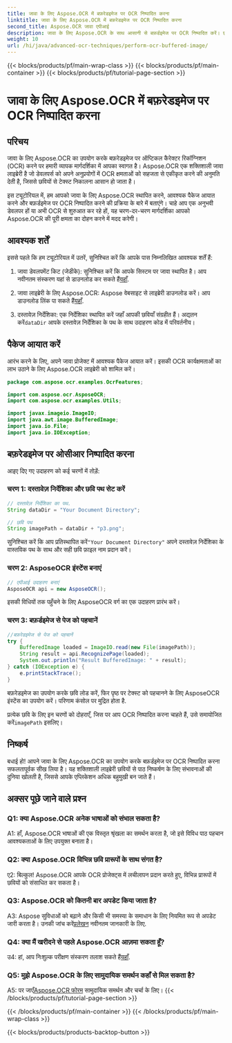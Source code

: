 ```yaml
---
title: जावा के लिए Aspose.OCR में बफ़रेडइमेज पर OCR निष्पादित करना
linktitle: जावा के लिए Aspose.OCR में बफ़रेडइमेज पर OCR निष्पादित करना
second_title: Aspose.OCR जावा एपीआई
description: जावा के लिए Aspose.OCR के साथ आसानी से बफ़र्डइमेज पर OCR निष्पादित करें। छवियों से पाठ को निर्बाध रूप से निकालें। बहुमुखी पाठ पहचान अनुभव के लिए अभी डाउनलोड करें।
weight: 10
url: /hi/java/advanced-ocr-techniques/perform-ocr-buffered-image/
---
```


{{< blocks/products/pf/main-wrap-class >}}
{{< blocks/products/pf/main-container >}}
{{< blocks/products/pf/tutorial-page-section >}}

# जावा के लिए Aspose.OCR में बफ़रेडइमेज पर OCR निष्पादित करना

## परिचय

जावा के लिए Aspose.OCR का उपयोग करके बफ़रेडइमेज पर ऑप्टिकल कैरेक्टर रिकॉग्निशन (OCR) करने पर हमारी व्यापक मार्गदर्शिका में आपका स्वागत है। Aspose.OCR एक शक्तिशाली जावा लाइब्रेरी है जो डेवलपर्स को अपने अनुप्रयोगों में OCR क्षमताओं को सहजता से एकीकृत करने की अनुमति देती है, जिससे छवियों से टेक्स्ट निकालना आसान हो जाता है।

इस ट्यूटोरियल में, हम आपको जावा के लिए Aspose.OCR स्थापित करने, आवश्यक पैकेज आयात करने और बफ़र्डइमेज पर OCR निष्पादित करने की प्रक्रिया के बारे में बताएंगे। चाहे आप एक अनुभवी डेवलपर हों या अभी OCR से शुरुआत कर रहे हों, यह चरण-दर-चरण मार्गदर्शिका आपको Aspose.OCR की पूरी क्षमता का दोहन करने में मदद करेगी।

## आवश्यक शर्तें

इससे पहले कि हम ट्यूटोरियल में उतरें, सुनिश्चित करें कि आपके पास निम्नलिखित आवश्यक शर्तें हैं:

1.  जावा डेवलपमेंट किट (जेडीके): सुनिश्चित करें कि आपके सिस्टम पर जावा स्थापित है। आप नवीनतम संस्करण यहां से डाउनलोड कर सकते हैं[यहाँ](https://www.oracle.com/java/technologies/javase-downloads.html).

2.  जावा लाइब्रेरी के लिए Aspose.OCR: Aspose वेबसाइट से लाइब्रेरी डाउनलोड करें। आप डाउनलोड लिंक पा सकते हैं[यहाँ](https://releases.aspose.com/ocr/java/).

3.  दस्तावेज़ निर्देशिका: एक निर्देशिका स्थापित करें जहाँ आपकी छवियाँ संग्रहीत हैं। अद्यतन करें`dataDir` आपके दस्तावेज़ निर्देशिका के पथ के साथ उदाहरण कोड में परिवर्तनीय।

## पैकेज आयात करें

आरंभ करने के लिए, अपने जावा प्रोजेक्ट में आवश्यक पैकेज आयात करें। इसकी OCR कार्यक्षमताओं का लाभ उठाने के लिए Aspose.OCR लाइब्रेरी को शामिल करें।

```java
package com.aspose.ocr.examples.OcrFeatures;

import com.aspose.ocr.AsposeOCR;
import com.aspose.ocr.examples.Utils;

import javax.imageio.ImageIO;
import java.awt.image.BufferedImage;
import java.io.File;
import java.io.IOException;
```

## बफ़रेडइमेज पर ओसीआर निष्पादित करना

आइए दिए गए उदाहरण को कई चरणों में तोड़ें:

### चरण 1: दस्तावेज़ निर्देशिका और छवि पथ सेट करें

```java
// दस्तावेज़ निर्देशिका का पथ.
String dataDir = "Your Document Directory";

// छवि पथ
String imagePath = dataDir + "p3.png";
```

 सुनिश्चित करें कि आप प्रतिस्थापित करें`"Your Document Directory"` अपने दस्तावेज़ निर्देशिका के वास्तविक पथ के साथ और सही छवि फ़ाइल नाम प्रदान करें।

### चरण 2: AsposeOCR इंस्टेंस बनाएं

```java
// एपीआई उदाहरण बनाएं
AsposeOCR api = new AsposeOCR();
```

इसकी विधियों तक पहुँचने के लिए AsposeOCR वर्ग का एक उदाहरण प्रारंभ करें।

### चरण 3: बफ़र्डइमेज से पेज को पहचानें

```java
//बफ़रेडइमेज से पेज को पहचानें
try {
    BufferedImage loaded = ImageIO.read(new File(imagePath));
    String result = api.RecognizePage(loaded);
    System.out.println("Result BufferedImage: " + result);
} catch (IOException e) {
    e.printStackTrace();
}
```

बफ़रेडइमेज का उपयोग करके छवि लोड करें, फिर पृष्ठ पर टेक्स्ट को पहचानने के लिए AsposeOCR इंस्टेंस का उपयोग करें। परिणाम कंसोल पर मुद्रित होता है.

 प्रत्येक छवि के लिए इन चरणों को दोहराएँ, जिस पर आप OCR निष्पादित करना चाहते हैं, उसे समायोजित करें`imagePath` इसलिए।

## निष्कर्ष

बधाई हो! आपने जावा के लिए Aspose.OCR का उपयोग करके बफ़र्डइमेज पर OCR निष्पादित करना सफलतापूर्वक सीख लिया है। यह शक्तिशाली लाइब्रेरी छवियों से पाठ निष्कर्षण के लिए संभावनाओं की दुनिया खोलती है, जिससे आपके एप्लिकेशन अधिक बहुमुखी बन जाते हैं।

## अक्सर पूछे जाने वाले प्रश्न

### Q1: क्या Aspose.OCR अनेक भाषाओं को संभाल सकता है?

A1: हाँ, Aspose.OCR भाषाओं की एक विस्तृत श्रृंखला का समर्थन करता है, जो इसे विविध पाठ पहचान आवश्यकताओं के लिए उपयुक्त बनाता है।

### Q2: क्या Aspose.OCR विभिन्न छवि प्रारूपों के साथ संगत है?

ए2: बिल्कुल! Aspose.OCR आपके OCR प्रोजेक्ट्स में लचीलापन प्रदान करते हुए, विभिन्न प्रारूपों में छवियों को संसाधित कर सकता है।

### Q3: Aspose.OCR को कितनी बार अपडेट किया जाता है?

A3: Aspose सुविधाओं को बढ़ाने और किसी भी समस्या के समाधान के लिए नियमित रूप से अपडेट जारी करता है। उनकी जांच करें[प्रलेखन](https://reference.aspose.com/ocr/java/) नवीनतम जानकारी के लिए.

### Q4: क्या मैं खरीदने से पहले Aspose.OCR आज़मा सकता हूँ?

 उ4: हां, आप निःशुल्क परीक्षण संस्करण तलाश सकते हैं[यहाँ](https://releases.aspose.com/).

### Q5: मुझे Aspose.OCR के लिए सामुदायिक समर्थन कहाँ से मिल सकता है?

 A5: पर जाएँ[Aspose.OCR फोरम](https://forum.aspose.com/c/ocr/16) सामुदायिक समर्थन और चर्चा के लिए।
{{< /blocks/products/pf/tutorial-page-section >}}

{{< /blocks/products/pf/main-container >}}
{{< /blocks/products/pf/main-wrap-class >}}

{{< blocks/products/products-backtop-button >}}
